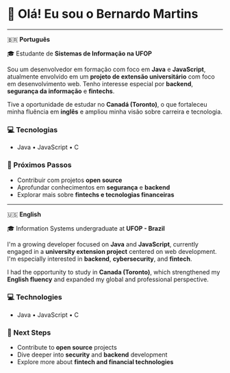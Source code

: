 # 👋 Olá! Eu sou o Bernardo Martins

---

🇧🇷 **Português**

🎓 Estudante de **Sistemas de Informação na UFOP**

Sou um desenvolvedor em formação com foco em **Java** e **JavaScript**, atualmente envolvido em um **projeto de extensão universitário** com foco em desenvolvimento web. Tenho interesse especial por **backend**, **segurança da informação** e **fintechs**.

Tive a oportunidade de estudar no **Canadá (Toronto)**, o que fortaleceu minha fluência em **inglês**  e ampliou minha visão sobre carreira e tecnologia.

### 💻 Tecnologias
- Java • JavaScript • C

### 🚀 Próximos Passos
- Contribuir com projetos **open source**
- Aprofundar conhecimentos em **segurança** e **backend**
- Explorar mais sobre **fintechs e tecnologias financeiras**

---

🇺🇸 **English**

🎓 Information Systems undergraduate at **UFOP - Brazil**

I'm a growing developer focused on **Java** and **JavaScript**, currently engaged in a **university extension project** centered on web development. I'm especially interested in **backend**, **cybersecurity**, and **fintech**.

I had the opportunity to study in **Canada (Toronto)**, which strengthened my **English fluency**  and expanded my global and professional perspective.

### 💻 Technologies
- Java • JavaScript • C

### 🚀 Next Steps
- Contribute to **open source** projects
- Dive deeper into **security** and **backend** development
- Explore more about **fintech and financial technologies**

